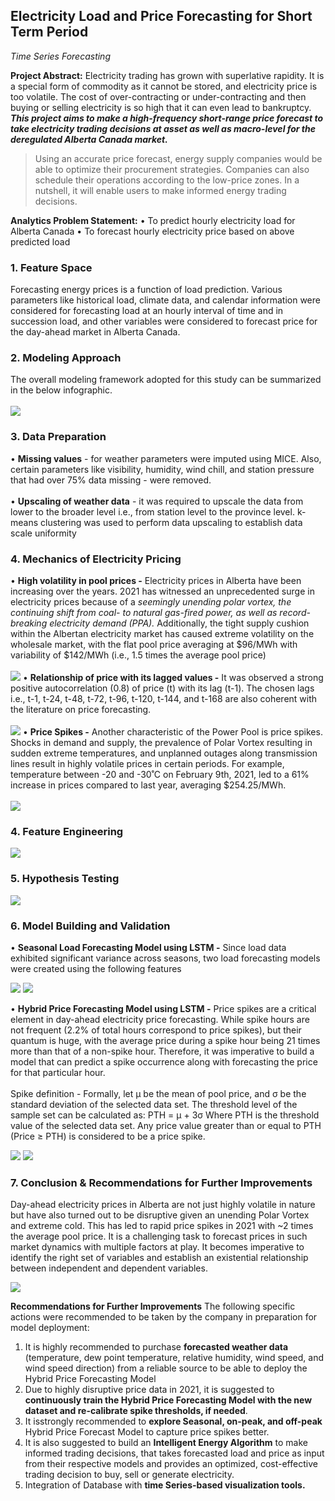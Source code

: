 ## Electricity Load and Price Forecasting for Short Term Period 
*Time Series Forecasting*

**Project Abstract:** 
Electricity trading has grown with superlative rapidity. It is a special form of commodity 
as it cannot be stored, and electricity price is too volatile. The cost of over-contracting 
or under-contracting and then buying or selling electricity is so high that it can even lead to 
bankruptcy. ***This project aims to make a high-frequency short-range price forecast to take electricity trading 
decisions at asset as well as macro-level for the deregulated Alberta Canada market.***

> Using an accurate price forecast, energy supply companies would be able to optimize their 
procurement strategies. Companies can also schedule their operations according to the low-price 
zones. In a nutshell, it will enable users to make informed energy trading decisions.

**Analytics Problem Statement:**
• To predict hourly electricity load for Alberta Canada 
• To forecast hourly electricity price based on above predicted load

### 1. Feature Space 
Forecasting energy prices is a function of load prediction. Various parameters like historical load, 
climate data, and calendar information were considered for forecasting load at an hourly interval of 
time and in succession load, and other variables were considered to forecast price for the day-ahead 
market in Alberta Canada. 

### 2. Modeling Approach 
The overall modeling framework adopted for this study can be summarized in the below infographic.
<br><br>
<img src="images/dummy_thumbnail.png?raw=true"/>

### 3. Data Preparation 
• **Missing values** - for weather parameters were imputed using MICE. Also, certain parameters like visibility, humidity, wind chill, and station pressure that had over 75% data missing - were removed.<br><br>
• **Upscaling of weather data** -  it was required to upscale the data from lower to the broader level i.e., from station level to the province level. k-means clustering was used to perform data upscaling to establish data scale uniformity 

### 4. Mechanics of Electricity Pricing
• **High volatility in pool prices -** Electricity prices in Alberta have been increasing over the years. 2021 has witnessed an 
unprecedented surge in electricity prices because of a *seemingly unending polar vortex, the 
continuing shift from coal- to natural gas-fired power, as well as record-breaking electricity demand 
(PPA).* Additionally, the tight supply cushion within the Albertan electricity market has caused extreme 
volatility on the wholesale market, with the flat pool price averaging at $96/MWh with variability of 
$142/MWh (i.e., 1.5 times the average pool price)
<br><br>
<img src="images/price_volatility.JPG?raw=true"/>
• **Relationship of price with its lagged values -**  It was observed a strong positive autocorrelation (0.8) of price (t) with its lag (t-1). The chosen lags 
i.e., t-1, t-24, t-48, t-72, t-96, t-120, t-144, and t-168 are also coherent with the literature on price 
forecasting. 
<br><br>
<img src="images/lagged_values.JPG?raw=true"/>
• **Price Spikes -**  Another characteristic of the Power Pool is price spikes. Shocks in demand and supply, the prevalence 
of Polar Vortex resulting in sudden extreme temperatures, and unplanned outages along transmission 
lines result in highly volatile prices in certain periods.
For example, temperature between -20 and -30˚C on February 9th, 2021, led to a 61% increase in 
prices compared to last year, averaging $254.25/MWh.
<br><br>
<img src="images/price_spikes.JPG?raw=true"/>

### 4. Feature Engineering

<img src="images/fe.JPG?raw=true"/>

### 5. Hypothesis Testing
<img src="images/ht.JPG?raw=true"/>

### 6. Model Building and Validation 
• **Seasonal Load Forecasting Model using LSTM -** Since load data exhibited significant variance across seasons, two load forecasting models were created using the following features

<img src="images/lf_variables.JPG?raw=true"/>
<img src="images/lf_results.JPG?raw=true"/>

• **Hybrid Price Forecasting Model using LSTM -** Price spikes are a critical element in day-ahead electricity price forecasting. While spike hours are not 
frequent (2.2% of total hours correspond to price spikes), but their quantum is huge, with the average 
price during a spike hour being 21 times more than that of a non-spike hour. Therefore, it was 
imperative to build a model that can predict a spike occurrence along with forecasting the price for 
that particular hour. 
<br><br>
Spike definition - Formally, let µ be the mean of pool price, and σ be the standard deviation of the selected data set. 
The threshold level of the sample set can be calculated as:
PTH = µ + 3σ
Where PTH is the threshold value of the selected data set. Any price value greater than or equal to 
PTH (Price ≥ PTH) is considered to be a price spike.

<img src="images/Priceforecasting.JPG?raw=true"/>

<img src="images/actualvspred.JPG?raw=true"/>

### 7. Conclusion & Recommendations for Further Improvements
Day-ahead electricity prices in Alberta are not just highly volatile in nature but have also turned out 
to be disruptive given an unending Polar Vortex and extreme cold. This has led to rapid price spikes in 
2021 with ~2 times the average pool price. It is a challenging task to forecast prices in such market 
dynamics with multiple factors at play. It becomes imperative to identify the right set of variables and 
establish an existential relationship between independent and dependent variables.

<img src="images/findings.JPG?raw=true"/>

**Recommendations for Further Improvements**
The following specific actions were recommended to be taken by the company in preparation for 
model deployment:
1. It is highly recommended to purchase **forecasted weather data** (temperature, dew point 
temperature, relative humidity, wind speed, and wind speed direction) from a reliable source 
to be able to deploy the Hybrid Price Forecasting Model 
2. Due to highly disruptive price data in 2021, it is suggested to **continuously train the Hybrid 
Price Forecasting Model with the new dataset and re-calibrate spike thresholds, if needed**. 
3. It isstrongly recommended to **explore Seasonal, on-peak, and off-peak** Hybrid Price Forecast 
Model to capture price spikes better.
4. It is also suggested to build an **Intelligent Energy Algorithm** to make informed trading 
decisions, that takes forecasted load and price as input from their respective models and 
provides an optimized, cost-effective trading decision to buy, sell or generate electricity.
5. Integration of Database with **time Series-based visualization tools.**




